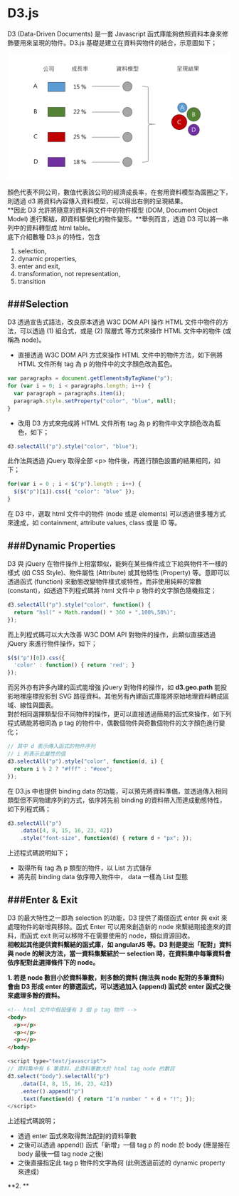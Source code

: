 # D3.js

D3 (Data-Driven Documents) 是一套 Javascript 函式庫能夠依照資料本身來修飾要用來呈現的物件。D3.js 基礎是建立在資料與物件的結合，示意圖如下；

![](d3_concept.png)

顏色代表不同公司，數值代表該公司的經濟成長率，在套用資料模型為園圈之下，則透過 d3 將資料內容傳入資料模型，可以得出右側的呈現結果。<br>
**因此 D3 允許將隨意的資料與文件中的物件模型  (DOM, Document Object Model) 進行繫結，即資料驅使化的物件變形。**舉例而言，透過 D3 可以將一串列中的資料轉型成 html table。<br>
底下介紹數種 D3.js 的特性，包含 
1. selection, 
2. dynamic properties, 
3. enter and exit,
4. transformation, not representation,
5. transition

###Selection
---
D3 透過宣告式語法，改良原本透過 W3C DOM API 操作 HTML 文件中物件的方法，可以透過 (1) 組合式，或是 (2) 階層式 等方式來操作 HTML 文件中的物件 (或稱為 node)。

* 直接透過 W3C DOM API 方式來操作 HTML 文件中的物件方法，如下例將 HTML 文件所有 tag 為 p 的物件中的文字顏色改為藍色。

```Javascript
var paragraphs = document.getElementsByTagName("p");
for (var i = 0; i < paragraphs.length; i++) {
  var paragraph = paragraphs.item(i);
  paragraph.style.setProperty("color", "blue", null);
}
```

* 改用 D3 方式來完成將 HTML 文件所有 tag 為 p 的物件中文字顏色改為藍色，如下；

```Javascript
d3.selectAll("p").style("color", "blue");
```

此作法與透過 jQuery 取得全部 &lt;p&gt; 物件後，再進行顏色設置的結果相同，如下；

```Javascript
for(var i = 0 ; i < $("p").length ; i++) { 
  $($("p")[i]).css({ "color": "blue" }); 
}
```

在 D3 中，選取 html 文件中的物件 (node 或是 elements) 可以透過很多種方式來達成，如 containment, attribute values, class 或是 ID 等。

###Dynamic Properties
---
D3 與 jQuery 在物件操作上相當類似，能夠在某些條件成立下給與物件不一樣的樣式 (如 CSS Style)、物件屬性 (Attribute) 或其他特性 (Property) 等。意即可以透過函式 (function) 來動態改變物件樣式或特性，而非使用純粹的常數 (constant)，如透過下列程式碼將 html 文件中 p 物件的文字顏色隨機指定；

```Javascript
d3.selectAll("p").style("color", function() {
  return "hsl(" + Math.random() * 360 + ",100%,50%)";
});
```

而上列程式碼可以大大改善 W3C DOM API 對物件的操作，此類似直接透過 jQuery 來進行物件操作，如下；

```Javascript
$($("p")[0]).css({ 
  'color' : function() { return 'red'; } 
});
```

而另外亦有許多內建的函式能增強 jQuery 對物件的操作，如 **d3.geo.path** 能投影地裡座標投影到 SVG 路徑資料。其他另有內建函式庫能將原始地理資料轉成區域、線性與圖表。<br>
對於相同選擇類型但不同物件的操作，更可以直接透過簡易的函式來操作，如下列程式碼能將相同為 p tag 的物件中，偶數個物件與奇數個物件的文字顏色進行變化；

```Javascript
// 其中 d 表示傳入函式的物件序列
// i 則表示此屬性的值
d3.selectAll("p").style("color", function(d, i) {
  return i % 2 ? "#fff" : "#eee";
});
```

在 D3.js 中也提供 binding data 的功能，可以預先將資料準備，並透過傳入相同類型但不同物建序列的方式，依序將先前 binding 的資料帶入而達成動態特性，如下列程式碼；

```Javascript
d3.selectAll("p")
    .data([4, 8, 15, 16, 23, 42])
    .style("font-size", function(d) { return d + "px"; });
```

上述程式碼說明如下；
* 取得所有 tag 為 p 類型的物件，以 List 方式儲存
* 將先前 binding data 依序帶入物件中， data 一樣為 List 型態

###Enter & Exit
---
D3 的最大特性之一即為 selection 的功能，D3 提供了兩個函式 enter 與 exit 來處理物件的新增與移除。函式 Enter 可以用來創造新的 node 來繫結剛接進來的資料，而函式 exit 則可以移除不在需要使用的 node，類似資源回收。<br>
**相較起其他提供資料繫結的函式庫，如 angularJS 等。D3 則是提出「配對」資料與 node 的解決方法，當一資料集繫結於一 selection 時，在資料集中每筆資料會依序配對此選擇條件下的 node。**<br>

**1. 若是 node 數目小於資料筆數，則多餘的資料 (無法與 node 配對的多筆資料) 會由 D3 形成 enter 的篩選函式，可以透過加入 (append) 函式於 enter 函式之後來處理多餘的資料。**

```Html
<!-- html 文件中假設僅有 3 個 p tag 物件 -->
<body>
  <p></p>
  <p></p>
  <p></p>
</body>
```

```Javascript
<script type="text/javascript">
// 資料集中有 6 筆資料，此資料筆數大於 html tag node 的數目
d3.select("body").selectAll("p")
    .data([4, 8, 15, 16, 23, 42])
    .enter().append("p")
    .text(function(d) { return "I’m number " + d + "!"; });
</script>
```

上述程式碼說明；
* 透過 enter 函式來取得無法配對的資料筆數
* 之後可以透過 append() 函式「新增」一個 tag p 的 node 於 body (應是接在 body 最後一個 tag node 之後)
* 之後直接指定此 tag p 物件的文字為何 (此例透過前述的 dynamic property 來達成)

**2. **












